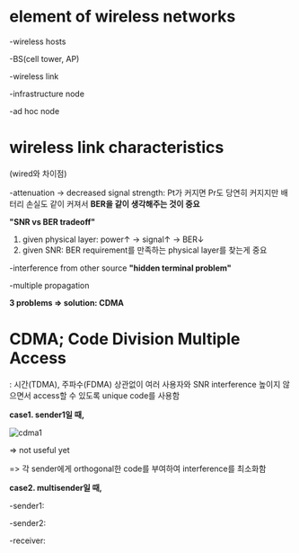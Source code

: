 # element of wireless networks

-wireless hosts

-BS(cell tower, AP)

-wireless link

-infrastructure node

-ad hoc node

# wireless link characteristics 

(wired와 차이점)

-attenuation -> decreased signal strength: Pt가 커지면 Pr도 당연히 커지지만 배터리 손실도 같이 커져서 **BER을 같이 생각해주는 것이 중요**

  **"SNR vs BER tradeoff"**

  1. given physical layer: power↑ -> signal↑ -> BER↓
  2. given SNR: BER requirement를 만족하는 physical layer를 찾는게 중요

-interference from other source **"hidden terminal problem"**

-multiple propagation

**3 problems => solution: CDMA**

# CDMA; Code Division Multiple Access

: 시간(TDMA), 주파수(FDMA) 상관없이 여러 사용자와 SNR interference 높이지 않으면서 access할 수 있도록 unique code를 사용함

**case1. sender1일 때,**

![cdma1](https://github.com/user-attachments/assets/240bd8c2-d90a-443c-85c1-4aa6eda6d9b5) 

  => not useful yet

  => 각 sender에게 orthogonal한 code를 부여하여 interference를 최소화함

**case2. multisender일 때,**

  -sender1:

  -sender2:

  -receiver: 


  
